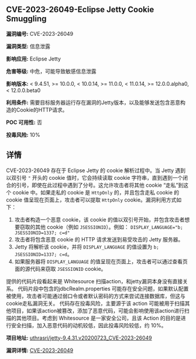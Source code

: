 ## CVE-2023-26049-Eclipse Jetty Cookie Smuggling

**漏洞编号:** CVE-2023-26049

**漏洞类型:** 信息泄露

**影响应用:** Eclipse Jetty

**危害等级:** 中危，可能导致敏感信息泄露

**影响版本:** < 9.4.51, >= 10.0.0, < 10.0.14, >= 11.0.0, < 11.0.14, >= 12.0.0.alpha0, < 12.0.0.beta0

**利用条件:** 需要目标服务器运行存在漏洞的Jetty版本，以及能够发送包含恶意构造的Cookie的HTTP请求。

**POC 可用性:** 否

**投毒风险:** 10%

## 详情

CVE-2023-26049 存在于 Eclipse Jetty 的 cookie 解析过程中。当 Jetty 遇到以双引号 `"` 开头的 cookie 值时，它会持续读取 cookie 字符串，直到遇到一个闭合的引号，即使在此过程中遇到了分号。这允许攻击者将其他 cookie “走私”到这个 cookie 中。如果走私的 cookie 是 `HttpOnly` 的，并且包含走私 cookie 的 cookie 值呈现在页面上，攻击者可以提取 `HttpOnly` cookie。漏洞利用方式如下：

1.  攻击者构造一个恶意 cookie，该 cookie 的值以双引号开始，并包含攻击者想要窃取的其他 cookie（例如 `JSESSIONID`）。例如： `DISPLAY_LANGUAGE="b; JSESSIONID=1337; c=d"`
2.  攻击者将包含恶意 cookie 的 HTTP 请求发送到易受攻击的 Jetty 服务器。
3.  Jetty 将解析该 cookie，并将 `DISPLAY_LANGUAGE` 的值设置为 `b; JSESSIONID=1337; c=d`。
4.  如果服务器将 `DISPLAY_LANGUAGE` 的值呈现在页面上，攻击者可以通过查看页面的源代码来窃取 `JSESSIONID` cookie。

提供的代码片段看起来是 Whitesource 扫描action，和jetty漏洞本身没有直接关系。 代码片段中包含的jdbcRealm.properties 可能存在安全问题，如果默认配置被使用，攻击者可能通过弱口令或者默认密码的方式来尝试连接数据库，但这与cookie走私漏洞无关。 代码存在投毒风险，主要源于该 action 可能被用于扫描其他项目，如果该action被篡改，添加了恶意代码，可能会影响使用该action进行扫描的其他项目。考虑到 Whitesource 是一家安全公司，且该 Action 的目的是进行安全扫描，加入恶意代码的动机较低，因此投毒风险较低，约 10%。

**项目地址:** [uthrasri/jetty-9.4.31.v20200723_CVE-2023-26049](https://github.com/uthrasri/jetty-9.4.31.v20200723_CVE-2023-26049)

**漏洞详情:** [CVE-2023-26049](https://nvd.nist.gov/vuln/detail/CVE-2023-26049)